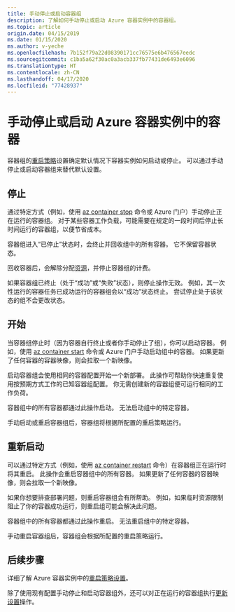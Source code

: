 ```yaml
---
title: 手动停止或启动容器组
description: 了解如何手动停止或启动 Azure 容器实例中的容器组。
ms.topic: article
origin.date: 04/15/2019
ms.date: 01/15/2020
ms.author: v-yeche
ms.openlocfilehash: 7b152f79a22d08390171cc76575e6b476567eedc
ms.sourcegitcommit: c1ba5a62f30ac0a3acb337fb77431de6493e6096
ms.translationtype: HT
ms.contentlocale: zh-CN
ms.lasthandoff: 04/17/2020
ms.locfileid: "77428937"
---
```

<!--Verified successfully-->
# <a name="manually-stop-or-start-containers-in-azure-container-instances"></a>手动停止或启动 Azure 容器实例中的容器

容器组的[重启策略](container-instances-restart-policy.md)设置确定默认情况下容器实例如何启动或停止。 可以通过手动停止或启动容器组来替代默认设置。

## <a name="stop"></a>停止

通过特定方式（例如，使用 [az container stop][az-container-stop] 命令或 Azure 门户）手动停止正在运行的容器组。 对于某些容器工作负载，可能需要在规定的一段时间后停止长时间运行的容器组，以便节省成本。 

容器组进入“已停止”状态时，会终止并回收组中的所有容器。  它不保留容器状态。

回收容器后，会解除分配[资源](container-instances-container-groups.md#resource-allocation)，并停止容器组的计费。

如果容器组已终止（处于“成功”或“失败”状态），则停止操作无效。 例如，其一次性运行的容器任务已成功运行的容器组会以“成功”状态终止。 尝试停止处于该状态的组不会更改状态。 

## <a name="start"></a>开始

当容器组停止时（因为容器自行终止或者你手动停止了组），你可以启动容器。 例如，使用 [az container start][az-container-start] 命令或 Azure 门户手动启动组中的容器。 如果更新了任何容器的容器映像，则会拉取一个新映像。 

启动容器组会使用相同的容器配置开始一个新部署。 此操作可帮助你快速重复使用按预期方式工作的已知容器组配置。 你无需创建新的容器组便可运行相同的工作负荷。

容器组中的所有容器都通过此操作启动。 无法启动组中的特定容器。

手动启动或重启容器组后，容器组将根据所配置的重启策略运行。

## <a name="restart"></a>重新启动

可以通过特定方式（例如，使用 [az container restart][az-container-restart] 命令）在容器组正在运行时将其重启。 此操作会重启容器组中的所有容器。 如果更新了任何容器的容器映像，则会拉取一个新映像。 

如果你想要排查部署问题，则重启容器组会有所帮助。 例如，如果临时资源限制阻止了你的容器成功运行，则重启组可能会解决此问题。

容器组中的所有容器都通过此操作重启。 无法重启组中的特定容器。

手动重启容器组后，容器组会根据所配置的重启策略运行。

## <a name="next-steps"></a>后续步骤

详细了解 Azure 容器实例中的[重启策略设置](container-instances-restart-policy.md)。

除了使用现有配置手动停止和启动容器组外，还可以对正在运行的容器组执行[更新设置](container-instances-update.md)操作。

<!-- LINKS - External -->

<!-- LINKS - Internal -->

[az-container-restart]: https://docs.microsoft.com/cli/azure/container?view=azure-cli-latest#az-container-restart
[az-container-start]: https://docs.microsoft.com/cli/azure/container?view=azure-cli-latest#az-container-start
[az-container-stop]: https://docs.microsoft.com/cli/azure/container?view=azure-cli-latest#az-container-stop

<!-- Update_Description: new article about container instances stop start -->
<!--NEW.date: 01/15/2020-->